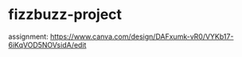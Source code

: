 # fizzbuzz-project
assignment: https://www.canva.com/design/DAFxumk-vR0/VYKb17-6iKqVOD5NOVsidA/edit
